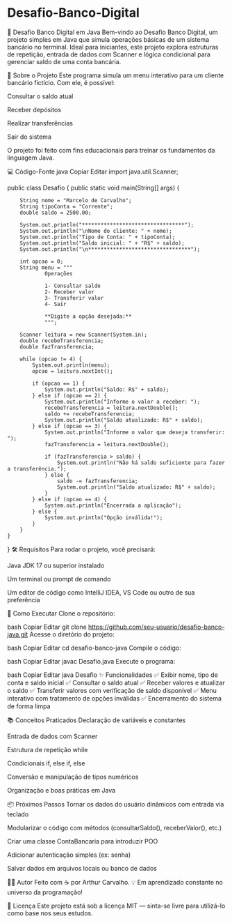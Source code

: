 # Desafio-Banco-Digital

🏦 Desafio Banco Digital em Java
Bem-vindo ao Desafio Banco Digital, um projeto simples em Java que simula operações básicas de um sistema bancário no terminal. Ideal para iniciantes, este projeto explora estruturas de repetição, entrada de dados com Scanner e lógica condicional para gerenciar saldo de uma conta bancária.

📌 Sobre o Projeto
Este programa simula um menu interativo para um cliente bancário fictício. Com ele, é possível:

Consultar o saldo atual

Receber depósitos

Realizar transferências

Sair do sistema

O projeto foi feito com fins educacionais para treinar os fundamentos da linguagem Java.

💻 Código-Fonte
java
Copiar
Editar
import java.util.Scanner;

public class Desafio {
    public static void main(String[] args) {

        String nome = "Marcelo de Carvalho";
        String tipoConta = "Corrente";
        double saldo = 2500.00;

        System.out.println("*********************************");
        System.out.println("\nNome do cliente: " + nome);
        System.out.println("Tipo de Conta: " + tipoConta);
        System.out.println("Saldo inicial: " + "R$" + saldo);
        System.out.println("\n*********************************");

        int opcao = 0;
        String menu = """
                Operações

                1- Consultar saldo
                2- Receber valor
                3- Transferir valor
                4- Sair

                **Digite a opção desejada:**
                """;

        Scanner leitura = new Scanner(System.in);
        double recebeTransferencia;
        double fazTransferencia;

        while (opcao != 4) {
            System.out.println(menu);
            opcao = leitura.nextInt();

            if (opcao == 1) {
                System.out.println("Saldo: R$" + saldo);
            } else if (opcao == 2) {
                System.out.println("Informe o valor a receber: ");
                recebeTransferencia = leitura.nextDouble();
                saldo += recebeTransferencia;
                System.out.println("Saldo atualizado: R$" + saldo);
            } else if (opcao == 3) {
                System.out.println("Informe o valor que deseja transferir: ");
                fazTransferencia = leitura.nextDouble();

                if (fazTransferencia > saldo) {
                    System.out.println("Não há saldo suficiente para fazer a transferência.");
                } else {
                    saldo -= fazTransferencia;
                    System.out.println("Saldo atualizado: R$" + saldo);
                }
            } else if (opcao == 4) {
                System.out.println("Encerrada a aplicação");
            } else {
                System.out.println("Opção inválida!");
            }
        }
    }
}
🛠️ Requisitos
Para rodar o projeto, você precisará:

Java JDK 17 ou superior instalado

Um terminal ou prompt de comando

Um editor de código como IntelliJ IDEA, VS Code ou outro de sua preferência

🚀 Como Executar
Clone o repositório:

bash
Copiar
Editar
git clone https://github.com/seu-usuario/desafio-banco-java.git
Acesse o diretório do projeto:

bash
Copiar
Editar
cd desafio-banco-java
Compile o código:

bash
Copiar
Editar
javac Desafio.java
Execute o programa:

bash
Copiar
Editar
java Desafio
✨ Funcionalidades
✅ Exibir nome, tipo de conta e saldo inicial
✅ Consultar o saldo atual
✅ Receber valores e atualizar o saldo
✅ Transferir valores com verificação de saldo disponível
✅ Menu interativo com tratamento de opções inválidas
✅ Encerramento do sistema de forma limpa

📚 Conceitos Praticados
Declaração de variáveis e constantes

Entrada de dados com Scanner

Estrutura de repetição while

Condicionais if, else if, else

Conversão e manipulação de tipos numéricos

Organização e boas práticas em Java

📦 Próximos Passos
Tornar os dados do usuário dinâmicos com entrada via teclado

Modularizar o código com métodos (consultarSaldo(), receberValor(), etc.)

Criar uma classe ContaBancaria para introduzir POO

Adicionar autenticação simples (ex: senha)

Salvar dados em arquivos locais ou banco de dados

🧑‍💻 Autor
Feito com ☕ por Arthur Carvalho.
💡 Em aprendizado constante no universo da programação!

📄 Licença
Este projeto está sob a licença MIT — sinta-se livre para utilizá-lo como base nos seus estudos.
